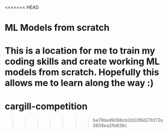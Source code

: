 <<<<<<< HEAD
# ML Models from scratch

This is a location for me to train my coding skills and create working ML models from scratch. Hopefully this allows me to learn along the way :)
=======
# cargill-competition
>>>>>>> be79bed9088cb2d33f8d27bf72e0606ea2fb838c
